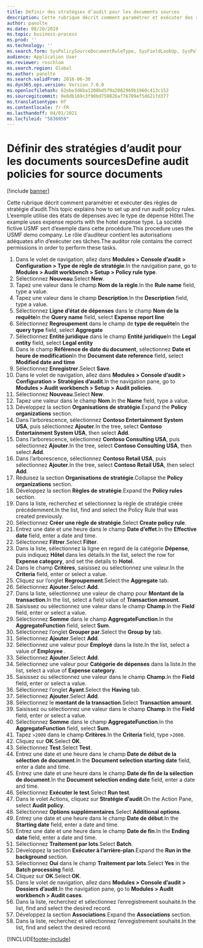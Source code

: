```yaml
---
title: Définir des stratégies d’audit pour les documents sources
description: Cette rubrique décrit comment paramétrer et exécuter des règles de stratégie d’audit.
author: panolte
ms.date: 08/20/2019
ms.topic: business-process
ms.prod: ''
ms.technology: ''
ms.search.form: SysPolicySourceDocumentRuleType, SysFieldLookUp, SysPolicyListPage, SysPolicy, AuditPolicyRule, SysQueryForm, SysQueryFieldLookUp, AuditPolicyDateSelection, AuditPolicyAdditionalOption, BatchJob, CaseDetail
audience: Application User
ms.reviewer: roschlom
ms.search.region: Global
ms.author: panolte
ms.search.validFrom: 2016-06-30
ms.dyn365.ops.version: Version 7.0.0
ms.openlocfilehash: 62ebe3d6ba1208bd5f9a2082969b1960c413c152
ms.sourcegitcommit: 0e8db169c3f90bd750826af76709ef5d621fd377
ms.translationtype: HT
ms.contentlocale: fr-FR
ms.lasthandoff: 04/01/2021
ms.locfileid: "5836959"
---
```

# <a name="define-audit-policies-for-source-documents"></a><span data-ttu-id="f87dd-103">Définir des stratégies d’audit pour les documents sources</span><span class="sxs-lookup"><span data-stu-id="f87dd-103">Define audit policies for source documents</span></span>

[!include [banner](../../includes/banner.md)]

<span data-ttu-id="f87dd-104">Cette rubrique décrit comment paramétrer et exécuter des règles de stratégie d’audit.</span><span class="sxs-lookup"><span data-stu-id="f87dd-104">This topic explains how to set up and run audit policy rules.</span></span> <span data-ttu-id="f87dd-105">L’exemple utilise des états de dépenses avec le type de dépense Hôtel.</span><span class="sxs-lookup"><span data-stu-id="f87dd-105">The example uses expense reports with the hotel expense type.</span></span> <span data-ttu-id="f87dd-106">La société fictive USMF sert d’exemple dans cette procédure.</span><span class="sxs-lookup"><span data-stu-id="f87dd-106">This procedure uses the USMF demo company.</span></span> <span data-ttu-id="f87dd-107">Le rôle d’auditeur contient les autorisations adéquates afin d’exécuter ces tâches.</span><span class="sxs-lookup"><span data-stu-id="f87dd-107">The auditor role contains the correct permissions in order to perform these tasks.</span></span>

1. <span data-ttu-id="f87dd-108">Dans le volet de navigation, allez dans **Modules > Console d’audit > Configuration > Type de règle de stratégie**.</span><span class="sxs-lookup"><span data-stu-id="f87dd-108">In the navigation pane, go to **Modules > Audit workbench > Setup > Policy rule type**.</span></span>
2. <span data-ttu-id="f87dd-109">Sélectionnez **Nouveau**.</span><span class="sxs-lookup"><span data-stu-id="f87dd-109">Select **New**.</span></span>
3. <span data-ttu-id="f87dd-110">Tapez une valeur dans le champ **Nom de la règle**.</span><span class="sxs-lookup"><span data-stu-id="f87dd-110">In the **Rule name** field, type a value.</span></span>
4. <span data-ttu-id="f87dd-111">Tapez une valeur dans le champ **Description**.</span><span class="sxs-lookup"><span data-stu-id="f87dd-111">In the **Description** field, type a value.</span></span>
5. <span data-ttu-id="f87dd-112">Sélectionnez **Ligne d’état de dépenses** dans le champ **Nom de la requête**</span><span class="sxs-lookup"><span data-stu-id="f87dd-112">In the **Query name** field, select **Expense report line**</span></span>
6. <span data-ttu-id="f87dd-113">Sélectionnez **Regroupement** dans le champ de **type de requête**</span><span class="sxs-lookup"><span data-stu-id="f87dd-113">In the **query type** field, select **Aggregate**</span></span>
7. <span data-ttu-id="f87dd-114">Sélectionnez **Entité juridique** dans le champ **Entité juridique**</span><span class="sxs-lookup"><span data-stu-id="f87dd-114">In the **Legal entity** field, select **Legal entity**</span></span>
8. <span data-ttu-id="f87dd-115">Dans le champ **Référence de date du document**, sélectionnez **Date et heure de modification**</span><span class="sxs-lookup"><span data-stu-id="f87dd-115">In the **Document date reference** field, select **Modified date and time**</span></span>
9. <span data-ttu-id="f87dd-116">Sélectionnez **Enregistrer**.</span><span class="sxs-lookup"><span data-stu-id="f87dd-116">Select **Save**.</span></span>
10. <span data-ttu-id="f87dd-117">Dans le volet de navigation, allez dans **Modules > Console d’audit > Configuration > Stratégies d’audit**.</span><span class="sxs-lookup"><span data-stu-id="f87dd-117">In the navigation pane, go to **Modules > Audit workbench > Setup > Audit policies**.</span></span>
11. <span data-ttu-id="f87dd-118">Sélectionnez **Nouveau**.</span><span class="sxs-lookup"><span data-stu-id="f87dd-118">Select **New**.</span></span>
12. <span data-ttu-id="f87dd-119">Tapez une valeur dans le champ **Nom**.</span><span class="sxs-lookup"><span data-stu-id="f87dd-119">In the **Name** field, type a value.</span></span>
13. <span data-ttu-id="f87dd-120">Développez la section **Organisations de stratégie**.</span><span class="sxs-lookup"><span data-stu-id="f87dd-120">Expand the **Policy organizations** section.</span></span>
14. <span data-ttu-id="f87dd-121">Dans l’arborescence, sélectionnez **Contoso Entertainment System USA**, puis sélectionnez **Ajouter**.</span><span class="sxs-lookup"><span data-stu-id="f87dd-121">In the tree, select **Contoso Entertainment System USA**, then select **Add**.</span></span>
15. <span data-ttu-id="f87dd-122">Dans l’arborescence, sélectionnez **Contoso Consulting USA**, puis sélectionnez **Ajouter**.</span><span class="sxs-lookup"><span data-stu-id="f87dd-122">In the tree, select **Contoso Consulting USA**, then select **Add**.</span></span>
16. <span data-ttu-id="f87dd-123">Dans l’arborescence, sélectionnez **Contoso Retail USA**, puis sélectionnez **Ajouter**.</span><span class="sxs-lookup"><span data-stu-id="f87dd-123">In the tree, select **Contoso Retail USA**, then select **Add**.</span></span>
17. <span data-ttu-id="f87dd-124">Réduisez la section **Organisations de stratégie**.</span><span class="sxs-lookup"><span data-stu-id="f87dd-124">Collapse the **Policy organizations** section.</span></span>
18. <span data-ttu-id="f87dd-125">Développez la section **Règles de stratégie**.</span><span class="sxs-lookup"><span data-stu-id="f87dd-125">Expand the **Policy rules** section.</span></span>
19. <span data-ttu-id="f87dd-126">Dans la liste, recherchez et sélectionnez la règle de stratégie créée précédemment.</span><span class="sxs-lookup"><span data-stu-id="f87dd-126">In the list, find and select the Policy Rule that was created previously.</span></span>
20. <span data-ttu-id="f87dd-127">Sélectionnez **Créer une règle de stratégie**.</span><span class="sxs-lookup"><span data-stu-id="f87dd-127">Select **Create policy rule**.</span></span>
21. <span data-ttu-id="f87dd-128">Entrez une date et une heure dans le champ **Date d’effet**.</span><span class="sxs-lookup"><span data-stu-id="f87dd-128">In the **Effective date** field, enter a date and time.</span></span>
22. <span data-ttu-id="f87dd-129">Sélectionnez **Filtrer**.</span><span class="sxs-lookup"><span data-stu-id="f87dd-129">Select **Filter**.</span></span>
23. <span data-ttu-id="f87dd-130">Dans la liste, sélectionnez la ligne en regard de la catégorie **Dépense**, puis indiquez **Hôtel** dans les détails.</span><span class="sxs-lookup"><span data-stu-id="f87dd-130">In the list, select the row for **Expense category**, and set the details to **Hotel**.</span></span>
24. <span data-ttu-id="f87dd-131">Dans le champ **Critères**, saisissez ou sélectionnez une valeur.</span><span class="sxs-lookup"><span data-stu-id="f87dd-131">In the **Criteria** field, enter or select a value.</span></span>
25. <span data-ttu-id="f87dd-132">Cliquez sur l’onglet **Regroupement**.</span><span class="sxs-lookup"><span data-stu-id="f87dd-132">Select the **Aggregate** tab.</span></span>
26. <span data-ttu-id="f87dd-133">Sélectionnez **Ajouter**.</span><span class="sxs-lookup"><span data-stu-id="f87dd-133">Select **Add**.</span></span>
27. <span data-ttu-id="f87dd-134">Dans la liste, sélectionnez une valeur de champ pour **Montant de la transaction**.</span><span class="sxs-lookup"><span data-stu-id="f87dd-134">In the list, select a field value of **Transaction amount**.</span></span>
28. <span data-ttu-id="f87dd-135">Saisissez ou sélectionnez une valeur dans le champ **Champ**.</span><span class="sxs-lookup"><span data-stu-id="f87dd-135">In the **Field** field, enter or select a value.</span></span>
29. <span data-ttu-id="f87dd-136">Sélectionnez **Somme** dans le champ **AggregateFunction**.</span><span class="sxs-lookup"><span data-stu-id="f87dd-136">In the **AggregateFunction** field, select **Sum**.</span></span>
30. <span data-ttu-id="f87dd-137">Sélectionnez l’onglet **Grouper par**.</span><span class="sxs-lookup"><span data-stu-id="f87dd-137">Select the **Group by** tab.</span></span>
31. <span data-ttu-id="f87dd-138">Sélectionnez **Ajouter**.</span><span class="sxs-lookup"><span data-stu-id="f87dd-138">Select **Add**.</span></span>
32. <span data-ttu-id="f87dd-139">Sélectionnez une valeur pour **Employé** dans la liste.</span><span class="sxs-lookup"><span data-stu-id="f87dd-139">In the list, select a value of **Employee** .</span></span>
33. <span data-ttu-id="f87dd-140">Sélectionnez **Ajouter**.</span><span class="sxs-lookup"><span data-stu-id="f87dd-140">Select **Add**.</span></span>
34. <span data-ttu-id="f87dd-141">Sélectionnez une valeur pour **Catégorie de dépenses** dans la liste.</span><span class="sxs-lookup"><span data-stu-id="f87dd-141">In the list, select a value of **Expense category**.</span></span>
35. <span data-ttu-id="f87dd-142">Saisissez ou sélectionnez une valeur dans le champ **Champ**.</span><span class="sxs-lookup"><span data-stu-id="f87dd-142">In the **Field** field, enter or select a value.</span></span>
36. <span data-ttu-id="f87dd-143">Sélectionnez l’onglet **Ayant**.</span><span class="sxs-lookup"><span data-stu-id="f87dd-143">Select the **Having** tab.</span></span>
37. <span data-ttu-id="f87dd-144">Sélectionnez **Ajouter**.</span><span class="sxs-lookup"><span data-stu-id="f87dd-144">Select **Add**.</span></span>
38. <span data-ttu-id="f87dd-145">Sélectionnez le **montant de la transaction**.</span><span class="sxs-lookup"><span data-stu-id="f87dd-145">Select **Transaction amount**.</span></span>
39. <span data-ttu-id="f87dd-146">Saisissez ou sélectionnez une valeur dans le champ **Champ**.</span><span class="sxs-lookup"><span data-stu-id="f87dd-146">In the **Field** field, enter or select a value.</span></span>
40. <span data-ttu-id="f87dd-147">Sélectionnez **Somme** dans le champ **AggregateFunction**.</span><span class="sxs-lookup"><span data-stu-id="f87dd-147">In the **AggregateFunction** field, select **Sum**.</span></span>
41. <span data-ttu-id="f87dd-148">Tapez `>2000` dans le champ **Critères**.</span><span class="sxs-lookup"><span data-stu-id="f87dd-148">In the **Criteria** field, type `>2000`.</span></span>
42. <span data-ttu-id="f87dd-149">Cliquez sur **OK**.</span><span class="sxs-lookup"><span data-stu-id="f87dd-149">Select **OK**.</span></span>
43. <span data-ttu-id="f87dd-150">Sélectionnez **Test**.</span><span class="sxs-lookup"><span data-stu-id="f87dd-150">Select **Test**.</span></span>
44. <span data-ttu-id="f87dd-151">Entrez une date et une heure dans le champ **Date de début de la sélection de document**.</span><span class="sxs-lookup"><span data-stu-id="f87dd-151">In the **Document selection starting date** field, enter a date and time.</span></span>
45. <span data-ttu-id="f87dd-152">Entrez une date et une heure dans le champ **Date de fin de la sélection de document**.</span><span class="sxs-lookup"><span data-stu-id="f87dd-152">In the **Document selection ending date** field, enter a date and time.</span></span>
46. <span data-ttu-id="f87dd-153">Sélectionnez **Exécuter le test**.</span><span class="sxs-lookup"><span data-stu-id="f87dd-153">Select **Run test**.</span></span>
47. <span data-ttu-id="f87dd-154">Dans le volet Actions, cliquez sur **Stratégie d’audit**.</span><span class="sxs-lookup"><span data-stu-id="f87dd-154">On the Action Pane, select **Audit policy**.</span></span>
48. <span data-ttu-id="f87dd-155">Sélectionnez **Options supplémentaires**.</span><span class="sxs-lookup"><span data-stu-id="f87dd-155">Select **Additional options**.</span></span>
49. <span data-ttu-id="f87dd-156">Entrez une date et une heure dans le champ **Date de début**.</span><span class="sxs-lookup"><span data-stu-id="f87dd-156">In the **Starting date** field, enter a date and time.</span></span>
50. <span data-ttu-id="f87dd-157">Entrez une date et une heure dans le champ **Date de fin**.</span><span class="sxs-lookup"><span data-stu-id="f87dd-157">In the **Ending date** field, enter a date and time.</span></span>
51. <span data-ttu-id="f87dd-158">Sélectionnez **Traitement par lots**.</span><span class="sxs-lookup"><span data-stu-id="f87dd-158">Select **Batch**.</span></span>
52. <span data-ttu-id="f87dd-159">Développez la section **Exécuter à l’arrière-plan**.</span><span class="sxs-lookup"><span data-stu-id="f87dd-159">Expand the **Run in the background** section.</span></span>
53. <span data-ttu-id="f87dd-160">Sélectionnez **Oui** dans le champ **Traitement par lots**.</span><span class="sxs-lookup"><span data-stu-id="f87dd-160">Select **Yes** in the **Batch processing** field.</span></span>
54. <span data-ttu-id="f87dd-161">Cliquez sur **OK**.</span><span class="sxs-lookup"><span data-stu-id="f87dd-161">Select **OK**.</span></span>
55. <span data-ttu-id="f87dd-162">Dans le volet de navigation, allez dans **Modules > Console d’audit > Dossiers d’audit**.</span><span class="sxs-lookup"><span data-stu-id="f87dd-162">In the navigation pane, go to **Modules > Audit workbench > Audit cases**.</span></span>
56. <span data-ttu-id="f87dd-163">Dans la liste, recherchez et sélectionnez l’enregistrement souhaité.</span><span class="sxs-lookup"><span data-stu-id="f87dd-163">In the list, find and select the desired record.</span></span>
57. <span data-ttu-id="f87dd-164">Développez la section **Associations**.</span><span class="sxs-lookup"><span data-stu-id="f87dd-164">Expand the **Associations** section.</span></span>
58. <span data-ttu-id="f87dd-165">Dans la liste, recherchez et sélectionnez l’enregistrement souhaité.</span><span class="sxs-lookup"><span data-stu-id="f87dd-165">In the list, find and select the desired record.</span></span>



[!INCLUDE[footer-include](../../../includes/footer-banner.md)]